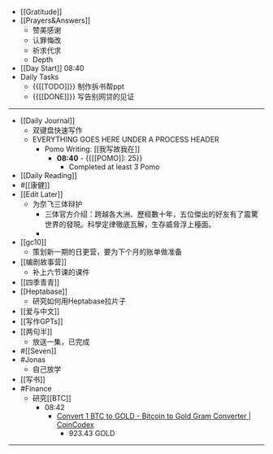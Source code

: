 - [[Gratitude]]
- [[Prayers&Answers]]
    - 赞美感谢
    - 认罪悔改
    - 祈求代求
    - Depth
- [[Day Start]] 08:40
- Daily Tasks
    - {{[[TODO]]}} 制作拆书帮ppt
    - {{[[DONE]]}} 写告别网贷的见证
- ---
- [[Daily Journal]] 
    - 双键盘快速写作
    - EVERYTHING GOES HERE UNDER A PROCESS HEADER
        - Pomo Writing: [[我写故我在]]
            - **08:40** - {{[[POMO]]: 25}}
                -  Completed at least 3 Pomo
- [[Daily Reading]]
- #[[康健]]
- [[Edit Later]]
    - 为奈飞三体辩护
        - 三体官方介绍：跨越各大洲、歷經數十年，五位傑出的好友有了震驚世界的發現。科學定律徹底瓦解，生存威脅浮上檯面。
        - 
- [[gc10]]
    - 策划新一期的日更营，要为下个月的账单做准备
- [[编剧故事营]]
    - 补上六节课的课件
- [[四季青青]]
- [[Heptabase]]
    - 研究如何用Heptabase拉片子
- [[爱与中文]]
- [[写作GPTs]]
- [[两句半]]
    - 放送一集，已完成
- #[[Seven]]
- #Jonas 
    - 自己放学
- [[写书]]
- #Finance
    - 研究[[BTC]]
        - 08:42 
            - [Convert 1 BTC to GOLD - Bitcoin to Gold Gram Converter | CoinCodex](https://coincodex.com/convert/bitcoin/gold-gram/)
                - 923.43 GOLD
- ---
